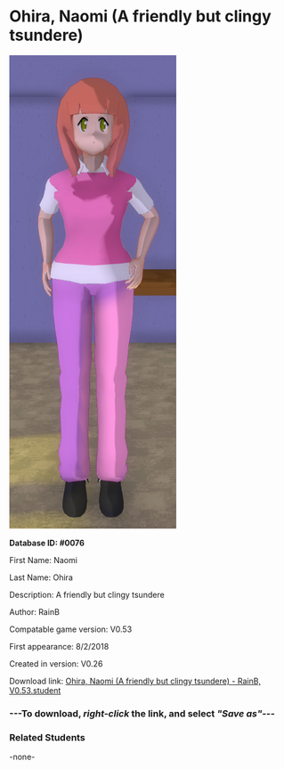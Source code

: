 # Ohira, Naomi (A friendly but clingy tsundere)

<img src="../../Files/Images/Ohira, Naomi (A friendly but clingy tsundere).png" title="Ohira, Naomi (A friendly but clingy tsundere) - RainB, V0.53">

**Database ID: #0076**

First Name: Naomi

Last Name: Ohira

Description: A friendly but clingy tsundere

Author: RainB

Compatable game version: V0.53

First appearance: 8/2/2018

Created in version: V0.26

Download link: <a href="https://raw.githubusercontent.com/Arbiter1223/Daigaku-Gurashi-Custom-Students/master/Files/Student%20Files/Ohira%2C%20Naomi%20(A%20friendly%20but%20clingy%20tsundere)%20-%20RainB%2C%20V0.53.student">Ohira, Naomi (A friendly but clingy tsundere) - RainB, V0.53.student</a>

### ---**To download, _right-click_ the link, and select _"Save as"_**---

### Related Students

-none-
